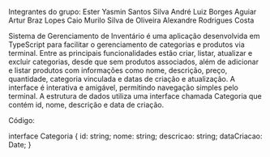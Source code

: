 Integrantes do grupo:
Ester Yasmin Santos Silva
André Luiz Borges Aguiar
Artur Braz Lopes
Caio Murilo Silva de Oliveira
Alexandre Rodrigues Costa

Sistema de Gerenciamento de Inventário é uma aplicação desenvolvida em TypeScript para facilitar o gerenciamento de categorias e produtos via terminal. Entre as principais funcionalidades estão criar, listar, atualizar e excluir categorias, desde que sem produtos associados, além de adicionar e listar produtos com informações como nome, descrição, preço, quantidade, categoria vinculada e datas de criação e atualização. A interface é interativa e amigável, permitindo navegação simples pelo terminal. A estrutura de dados utiliza uma interface chamada Categoria que contém id, nome, descrição e data de criação.

Código: 

interface Categoria {
  id: string;
  nome: string;
  descricao: string;
  dataCriacao: Date;
}
